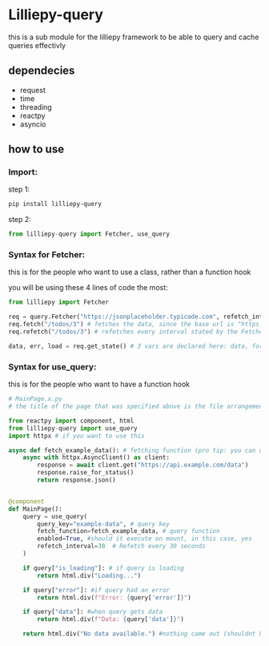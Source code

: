 # Lilliepy-query

this is a sub module for the lilliepy framework to be able to query and cache queries effectivly

## dependecies

* request
* time
* threading
* reactpy
* asyncio

## how to use

### Import: 

step 1:
```bash
pip install lilliepy-query
```

step 2:
```python
from lilliepy-query import Fetcher, use_query
```

### Syntax for Fetcher:
this is for the people who want to use a class, rather than a function hook

you will be using these 4 lines of code the most:

```python
from lilliepy import Fetcher

req = query.Fetcher("https://jsonplaceholder.typicode.com", refetch_interval=2) # initilizes the Fetcher class, you will now be able to start fetching and caching data, params are listed in the class comment docs
req.fetch("/todos/3") # fetches the data, since the base url is "https://jsonplaceholder.typicode.com", it will fetch from "https://jsonplaceholder.typicode.com/todos/3"
req.refetch("/todos/3") # refetches every interval stated by the Fetcher init, in this case, 2

data, err, load = req.get_state() # 3 vars are declared here: data, for the data from the fetch; error, for containing any error from preforming the fetch; and load, to indicate if the fetch is still loading or not
```

### Syntax for use_query:
this is for the people who want to have a function hook

```python
# MainPage.x.py
# the title of the page that was specified above is the file arrangement so that lilliepy-dir-router can route it correctly

from reactpy import component, html
from lilliepy-query import use_query
import httpx # if you want to use this

async def fetch_example_data(): # fetching function (pro tip: you can use the Fetcher for this part!!!)
    async with httpx.AsyncClient() as client:
        response = await client.get("https://api.example.com/data")
        response.raise_for_status()
        return response.json()


@component
def MainPage():
    query = use_query(
        query_key="example-data", # query key
        fetch_function=fetch_example_data, # query function
        enabled=True, #should it execute on mount, in this case, yes
        refetch_interval=30  # Refetch every 30 seconds
    )

    if query["is_loading"]: # if query is loading
        return html.div("Loading...")

    if query["error"]: #if query had an error
        return html.div(f"Error: {query['error']}")

    if query["data"]: #when query gets data
        return html.div(f"Data: {query['data']}")

    return html.div("No data available.") #nothing came out (shouldnt happen)
```